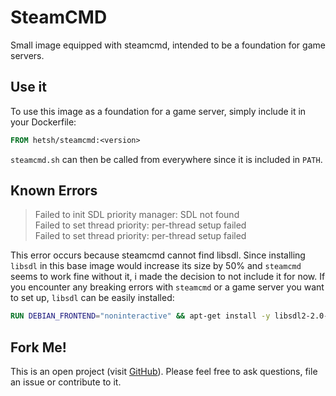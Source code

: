 # SteamCMD
Small image equipped with steamcmd, intended to be a foundation for game servers.

## Use it
To use this image as a foundation for a game server, simply include it in your Dockerfile:
```Dockerfile
FROM hetsh/steamcmd:<version>
```
`steamcmd.sh` can then be called from everywhere since it is included in `PATH`.

## Known Errors
> Failed to init SDL priority manager: SDL not found  
> Failed to set thread priority: per-thread setup failed  
> Failed to set thread priority: per-thread setup failed  

This error occurs because steamcmd cannot find libsdl. Since installing `libsdl` in this base image would increase its size by 50% and `steamcmd` seems to work fine without it, i made the decision to not include it for now. If you encounter any breaking errors with `steamcmd` or a game server you want to set up, `libsdl` can be easily installed:
```Dockerfile
RUN DEBIAN_FRONTEND="noninteractive" && apt-get install -y libsdl2-2.0-0
```

## Fork Me!
This is an open project (visit [GitHub](https://github.com/Hetsh/docker-steamcmd)). Please feel free to ask questions, file an issue or contribute to it.